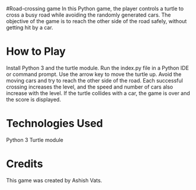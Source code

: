#Road-crossing game
In this Python game, the player controls a turtle to cross a busy road while avoiding the randomly generated cars. The objective of the game is to reach the other side of the road safely, without getting hit by a car.

# How to Play
Install Python 3 and the turtle module.
Run the index.py file in a Python IDE or command prompt.
Use the arrow key to move the turtle up.
Avoid the moving cars and try to reach the other side of the road.
Each successful crossing increases the level, and the speed and number of cars also increase with the level.
If the turtle collides with a car, the game is over and the score is displayed.

# Technologies Used
Python 3
Turtle module

# Credits
This game was created by Ashish Vats.
